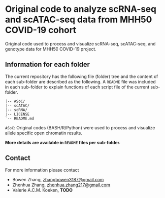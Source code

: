 # Original code to analyze scRNA-seq and scATAC-seq data from MHH50 COVID-19 cohort

Original code used to process and visualize scRNA-seq, scATAC-seq, and genotype data for MHH50 COVID-19 project.


## Information for each folder
The current repository has the following file (folder) tree and the content of each sub-folder are described as the following.
A `README` file was included in each sub-folder to explain functions of each script file of the current sub-folder.

```
|-- ASoC/
|-- scATAC/
|-- scRNA/
|-- LICENSE
`-- README.md
```

`ASoC`: Original codes (BASH/R/Python) were used to process and visualize allele specific open chromatin results.

**More details are available in `README` files per sub-folder.**


## Contact
For more information please contact

- Bowen Zhang, zhangbowen3187@gmail.com
- Zhenhua Zhang, zhenhua.zhang217@gmail.com
- Valerie A.C.M. Koeken, **TODO**
